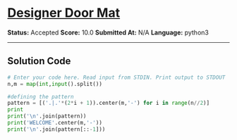 # [Designer Door Mat](https://www.hackerrank.com/challenges/designer-door-mat/problem)

**Status:** Accepted
**Score:** 10.0
**Submitted At:** N/A
**Language:** python3

---

## Solution Code

```python
# Enter your code here. Read input from STDIN. Print output to STDOUT
n,m = map(int,input().split())

#defining the pattern 
pattern = [('.|.'*(2*i + 1)).center(m,'-') for i in range(n//2)]
print
print('\n'.join(pattern))
print('WELCOME'.center(m,'-'))
print('\n'.join(pattern[::-1]))

